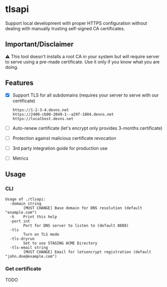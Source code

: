 # tlsapi

Support local development with proper HTTPS configuration without dealing with manually trusting self-signed CA certificates.

## Important/Disclaimer

⚠️ This tool doesn't installs a root CA in your system but will require server to serve using a pre-made certificate. Use it only if you know what you are doing.


## Features

- [x] Support TLS for all subdomains (requires your server to serve with our certificate) 
  ```  
  https://1-2-3-4.devns.net
  https://2400-cb00-2049-1--a29f-1804.devns.net      
  https://localhost.devns.net
  ```

- [ ] Auto-renew certificate (let's encrypt only provides 3-months certificate)

- [ ] Protection against malicious certificate revocation 

- [ ] 3rd party integration guide for production use
  
- [ ] Metrics

## Usage

### CLI

```shell
Usage of ./tlsapi:
  -domain string
        [MUST CHANGE] Base domain for DNS resolution (default "example.com")
  -h    Print this help
  -port int
        Port for DNS server to listen to (default 8888)
  -tls
        Turn on TLS mode
  -tls-dryrun
        Set to use STAGING ACME Directory
  -tls-email string
        [MUST CHANGE] Email for letsencrypt registration (default "john.doe@example.com")
```

### Get certificate

TODO